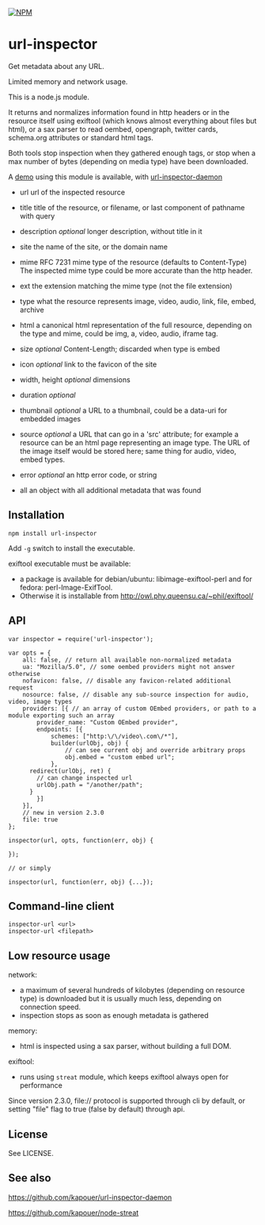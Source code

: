 [![NPM](https://nodei.co/npm/url-inspector.png?downloads=true)](https://nodei.co/npm/url-inspector/)

url-inspector
=============

Get metadata about any URL.

Limited memory and network usage.

This is a node.js module.

It returns and normalizes information found in http headers or in the resource
itself using exiftool (which knows almost everything about files but html),
or a sax parser to read oembed, opengraph, twitter cards, schema.org attributes
or standard html tags.

Both tools stop inspection when they gathered enough tags, or stop when a max number
of bytes (depending on media type) have been downloaded.

A [demo](http://inspector.eda.sarl) using this module is available,
with [url-inspector-daemon](http://github.com/kapouer/url-inspector-daemon)


* url
  url of the inspected resource

* title
  title of the resource, or filename, or last component of pathname with query

* description
  *optional* longer description, without title in it

* site
  the name of the site, or the domain name

* mime
  RFC 7231 mime type of the resource (defaults to Content-Type)
  The inspected mime type could be more accurate than the http header.

* ext
  the extension matching the mime type (not the file extension)

* type
  what the resource represents
  image, video, audio, link, file, embed, archive

* html
  a canonical html representation of the full resource,
  depending on the type and mime, could be img, a, video, audio, iframe tag.

* size
  *optional* Content-Length; discarded when type is embed

* icon
  *optional* link to the favicon of the site

* width, height
  *optional* dimensions

* duration
  *optional*

* thumbnail
  *optional* a URL to a thumbnail, could be a data-uri for embedded images

* source
  *optional* a URL that can go in a 'src' attribute; for example a resource can
  be an html page representing an image type. The URL of the image itself would
  be stored here; same thing for audio, video, embed types.

* error
  *optional* an http error code, or string

* all
  an object with all additional metadata that was found


Installation
------------

```
npm install url-inspector
```

Add `-g` switch to install the executable.

exiftool executable must be available:
- a package is available for debian/ubuntu: libimage-exiftool-perl
and for fedora: perl-Image-ExifTool.
- Otherwise it is installable from
http://owl.phy.queensu.ca/~phil/exiftool/


API
---

```
var inspector = require('url-inspector');

var opts = {
	all: false, // return all available non-normalized metadata
	ua: "Mozilla/5.0", // some oembed providers might not answer otherwise
	nofavicon: false, // disable any favicon-related additional request
	nosource: false, // disable any sub-source inspection for audio, video, image types
	providers: [{ // an array of custom OEmbed providers, or path to a module exporting such an array
		provider_name: "Custom OEmbed provider",
		endpoints: [{
			schemes: ["http:\/\/video\.com\/*"],
			builder(urlObj, obj) {
				// can see current obj and override arbitrary props
				obj.embed = "custom embed url";
			},
      redirect(urlObj, ret) {
        // can change inspected url
        urlObj.path = "/another/path";
      }
		}]
	}],
	// new in version 2.3.0
	file: true
};

inspector(url, opts, function(err, obj) {

});

// or simply

inspector(url, function(err, obj) {...});

```

Command-line client
-------------------

```
inspector-url <url>
inspector-url <filepath>
```

Low resource usage
------------------

network:

- a maximum of several hundreds of kilobytes (depending on resource type) is downloaded
  but it is usually much less, depending on connection speed.
- inspection stops as soon as enough metadata is gathered

memory:
- html is inspected using a sax parser, without building a full DOM.

exiftool:
- runs using `streat` module, which keeps exiftool always open for performance

Since version 2.3.0, file:// protocol is supported through cli by default,
or setting "file" flag to true (false by default) through api.

License
-------

See LICENSE.


See also
--------

https://github.com/kapouer/url-inspector-daemon

https://github.com/kapouer/node-streat

